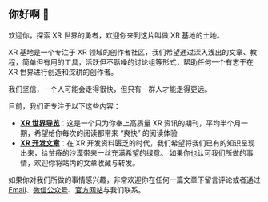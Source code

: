 ## 你好啊 👋

欢迎你，探索 XR 世界的勇者，欢迎你来到这片叫做 XR 基地的土地。

XR 基地是一个专注于 XR 领域的创作者社区，我们希望通过深入浅出的文章、教程，简单但有用的工具，活跃但不聒噪的讨论组等形式，帮助任何一个有志于在 XR 世界进行创造和深耕的创作者。

我们坚信，一个人可能会走得很快，但只有一群人才能走得更远。

目前，我们正专注于以下这些内容：

- **[XR 世界导览](https://xreality.zone/zh/tags/newsletter/)**：这是一个只为你奉上高质量 XR 资讯的期刊，平均半个月一期，希望给你每次的阅读都带来 “爽快” 的阅读体验
- **[XR 开发文章](https://xreality.zone/zh/tags/article/)**：在 XR 开发资料匮乏的时代，我们希望将我们已有的知识呈现出来，给贫瘠的沙漠带来一丝充满希望的绿意。
如果你也认可我们所做的事情，欢迎你将站内的文章收藏与转发。

如果你对我们所做的事情感兴趣，非常欢迎你在任何一篇文章下留言评论或者通过 [Email](mailto:xreality.zone@outlook.com)、[微信公众号](https://uploads-ssl.webflow.com/6455c94ca91f31430ce133c8/6474bdafdc63e8c013f74ac9_%E6%89%AB%E7%A0%81_%E6%90%9C%E7%B4%A2%E8%81%94%E5%90%88%E4%BC%A0%E6%92%AD%E6%A0%B7%E5%BC%8F-%E7%99%BD%E8%89%B2%E7%89%88.jpg)、[官方网站](https://xreality.zone/)与我们联系。

